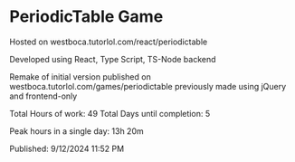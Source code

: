 # PeriodicTable Game

Hosted on westboca.tutorlol.com/react/periodictable

Developed using React, Type Script, TS-Node backend

Remake of initial version published on westboca.tutorlol.com/games/periodictable previously made using jQuery and frontend-only

Total Hours of work: 49
Total Days until completion: 5

Peak hours in a single day: 13h 20m

Published: 9/12/2024 11:52 PM